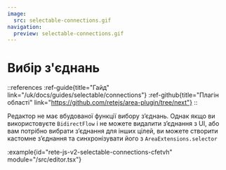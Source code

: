 ```yaml
---
image:
  src: selectable-connections.gif
navigation:
  preview: selectable-connections.gif
---
```


# Вибір з'єднань

::references
:ref-guide{title="Гайд" link="/uk/docs/guides/selectable/connections"}
:ref-github{title="Плагін області" link="https://github.com/retejs/area-plugin/tree/next"}
::

Редактор не має вбудованої функції вибору з’єднань. Однак якщо ви використовуєте `BidirectFlow` і не можете видалити з’єднання з UI, або вам потрібно вибрати з’єднання для інших цілей, ви можете створити кастомне з’єднання та синхронізувати його з `AreaExtensions.selector`

:example{id="rete-js-v2-selectable-connections-cfetvh" module="/src/editor.tsx"}

